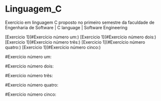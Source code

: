# Linguagem_C
Exercício em linguagem C proposto no primeiro semestre da faculdade de Engenharia de Software | C language | Software Engineering

[Exercicio 1](#Exercício número um:)
[Exercicio 1](#Exercício número dois:)
[Exercicio 1](#Exercício número três:)
[Exercicio 1](#Exercício número quatro:)
[Exercicio 1](#Exercício número cinco:)




























#Exercício número um:
<p></p>

#Exercício número dois:

#Exercício número três:

#Exercício número quatro:

#Exercício número cinco:
